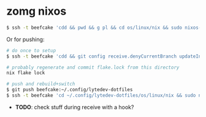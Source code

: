 # zomg nixos

```bash
$ ssh -t beefcake 'cdd && pwd && g pl && cd os/linux/nix && sudo nixos-rebuild switch --flake .# && echo DONE'
```

Or for pushing:

```bash
# do once to setup
$ ssh -t beefcake 'cdd && git config receive.denyCurrentBranch updateInstead'

# probably regenerate and commit flake.lock from this directory
nix flake lock

# push and rebuild+switch
$ git push beefcake:~/.config/lytedev-dotfiles
$ ssh -t beefcake 'cd ~/.config/lytedev-dotfiles/os/linux/nix && sudo nixos-rebuild switch --flake .# && echo DONE'
```

- **TODO**: check stuff during receive with a hook?

